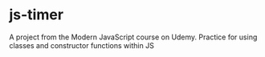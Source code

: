 # js-timer

A project from the Modern JavaScript course on Udemy. Practice for using classes and constructor functions within JS
